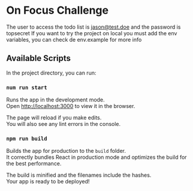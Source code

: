 # On Focus Challenge
The user to access the todo list is jason@test.doe and the password is topsecret
If you want to try the project on local you must add the env variables, you can check de env.example for more info


## Available Scripts

In the project directory, you can run:

### `num run start`

Runs the app in the development mode.\
Open [http://localhost:3000](http://localhost:3000) to view it in the browser.

The page will reload if you make edits.\
You will also see any lint errors in the console.

### `npm run build`

Builds the app for production to the `build` folder.\
It correctly bundles React in production mode and optimizes the build for the best performance.

The build is minified and the filenames include the hashes.\
Your app is ready to be deployed!

